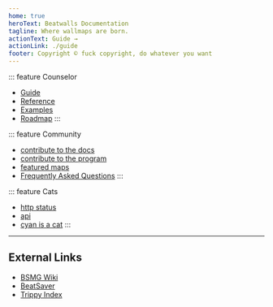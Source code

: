 ```yaml
---
home: true
heroText: Beatwalls Documentation
tagline: Where wallmaps are born.
actionText: Guide →
actionLink: ./guide
footer: Copyright © fuck copyright, do whatever you want
---
```


<div class='features'>

::: feature Counselor
* [Guide](./guide/)
* [Reference](./reference/)
* [Examples](./examples/)
* [Roadmap](./roadmap/)
:::

::: feature Community
* [contribute to the docs](/about/)
* [contribute to the program](./health-and-safety.md)
* [featured maps](https://docs.google.com/spreadsheets/d/1eVRbCUyaXjKUJRSNPZWERUO9tULK415buU0q-H7Z0dY/edit#gid=0)
* [Frequently Asked Questions](/faq/)
:::

::: feature Cats
* [http status](https://www.flickr.com/photos/girliemac/sets/72157628409467125)
* [api](https://thecatapi.com/)
* [cyan is a cat](https://external-content.duckduckgo.com/iu/?u=https%3A%2F%2Fimages.genius.com%2Fc54e09fa9be9e0e781dacf0392ab529c.411x900x1.jpg&f=1&nofb=1)
:::

</div>
<hr />

## External Links
* [BSMG Wiki](bsmg.wiki) 
* [BeatSaver](https://beatsaver.com/) 
* [Trippy Index](https://readyplayeremma.com/trippy_index) 